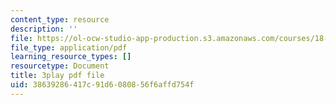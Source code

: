 ```yaml
---
content_type: resource
description: ''
file: https://ol-ocw-studio-app-production.s3.amazonaws.com/courses/18-02-multivariable-calculus-fall-2007/38639286417c91d6080856f6affd754f_44R5HgbrUmc.pdf
file_type: application/pdf
learning_resource_types: []
resourcetype: Document
title: 3play pdf file
uid: 38639286-417c-91d6-0808-56f6affd754f
---
```

